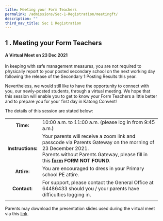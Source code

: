 ```yaml
---
title: Meeting your Form Teachers
permalink: /admissions/Sec-1-Registration/meetingft/
description: ""
third_nav_title: Sec 1 Registration
---
```

## 1 \. Meeting your Form Teachers

#### A Virtual Meet on 23 Dec 2021

In keeping with safe management measures, you are not required to physically report to your posted secondary school on the next working day following the release of the Secondary 1 Posting Results this year.

Nevertheless, we would still like to have the opportunity to connect with you, our newly-posted students, through a virtual meeting. We hope that this session will enable you to get to know your Form Teachers a little better and to prepare you for your first day in Katong Convent!

The details of this session are stated below:

|  |  |
|:---:|---|
| **Time:** | 10:00 a.m. to 11:00 a.m. (please log in from 9:45 a.m.) |
| **Instructions:** | Your parents will receive a zoom link and passcode via Parents Gateway on the morning of 23 December 2021.<br>Parents without Parents Gateway, please fill in this [**form**](https://go.gov.sg/welcome-to-kc-2022) **FORM NOT FOUND**. |
| **Attire:** | You are encouraged to dress in your Primary school PE attire. |
| **Contact:** | For support, please contact the General Office at 64486433 should you / your parents have difficulties logging in. |
|  |  |

Parents may download the presentation slides used during the virtual meet via this [link](/files/Sec%201%20Registration%20P%20Presentation_23Dec21.pdf).